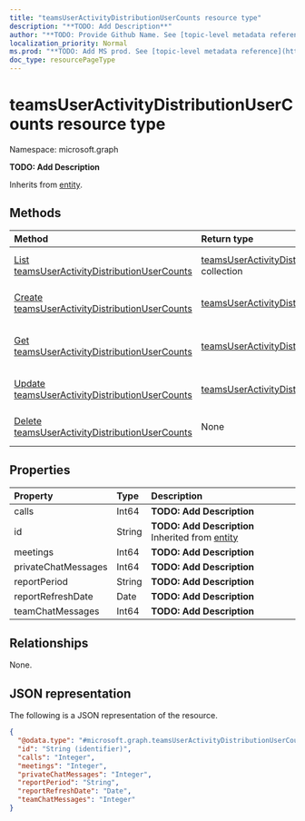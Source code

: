 ```yaml
---
title: "teamsUserActivityDistributionUserCounts resource type"
description: "**TODO: Add Description**"
author: "**TODO: Provide Github Name. See [topic-level metadata reference](https://msgo.azurewebsites.net/add/document/guidelines/metadata.html#topic-level-metadata)**"
localization_priority: Normal
ms.prod: "**TODO: Add MS prod. See [topic-level metadata reference](https://msgo.azurewebsites.net/add/document/guidelines/metadata.html#topic-level-metadata)**"
doc_type: resourcePageType
---
```


# teamsUserActivityDistributionUserCounts resource type

Namespace: microsoft.graph



**TODO: Add Description**


Inherits from [entity](../resources/entity.md).

## Methods
|Method|Return type|Description|
|:---|:---|:---|
|[List teamsUserActivityDistributionUserCounts](../api/teamsuseractivitydistributionusercounts-list.md)|[teamsUserActivityDistributionUserCounts](../resources/teamsuseractivitydistributionusercounts.md) collection|Get a list of the [teamsUserActivityDistributionUserCounts](../resources/teamsuseractivitydistributionusercounts.md) objects and their properties.|
|[Create teamsUserActivityDistributionUserCounts](../api/teamsuseractivitydistributionusercounts-create.md)|[teamsUserActivityDistributionUserCounts](../resources/teamsuseractivitydistributionusercounts.md)|Create a new [teamsUserActivityDistributionUserCounts](../resources/teamsuseractivitydistributionusercounts.md) object.|
|[Get teamsUserActivityDistributionUserCounts](../api/teamsuseractivitydistributionusercounts-get.md)|[teamsUserActivityDistributionUserCounts](../resources/teamsuseractivitydistributionusercounts.md)|Read the properties and relationships of a [teamsUserActivityDistributionUserCounts](../resources/teamsuseractivitydistributionusercounts.md) object.|
|[Update teamsUserActivityDistributionUserCounts](../api/teamsuseractivitydistributionusercounts-update.md)|[teamsUserActivityDistributionUserCounts](../resources/teamsuseractivitydistributionusercounts.md)|Update the properties of a [teamsUserActivityDistributionUserCounts](../resources/teamsuseractivitydistributionusercounts.md) object.|
|[Delete teamsUserActivityDistributionUserCounts](../api/teamsuseractivitydistributionusercounts-delete.md)|None|Deletes a [teamsUserActivityDistributionUserCounts](../resources/teamsuseractivitydistributionusercounts.md) object.|

## Properties
|Property|Type|Description|
|:---|:---|:---|
|calls|Int64|**TODO: Add Description**|
|id|String|**TODO: Add Description** Inherited from [entity](../resources/entity.md)|
|meetings|Int64|**TODO: Add Description**|
|privateChatMessages|Int64|**TODO: Add Description**|
|reportPeriod|String|**TODO: Add Description**|
|reportRefreshDate|Date|**TODO: Add Description**|
|teamChatMessages|Int64|**TODO: Add Description**|

## Relationships
None.

## JSON representation
The following is a JSON representation of the resource.
<!-- {
  "blockType": "resource",
  "keyProperty": "id",
  "@odata.type": "microsoft.graph.teamsUserActivityDistributionUserCounts",
  "baseType": "microsoft.graph.entity",
  "openType": false
}
-->
``` json
{
  "@odata.type": "#microsoft.graph.teamsUserActivityDistributionUserCounts",
  "id": "String (identifier)",
  "calls": "Integer",
  "meetings": "Integer",
  "privateChatMessages": "Integer",
  "reportPeriod": "String",
  "reportRefreshDate": "Date",
  "teamChatMessages": "Integer"
}
```

